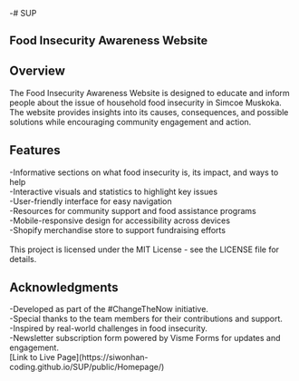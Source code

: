-# SUP
<h1 style="font-size: 20px;">Food Insecurity Awareness Website</h1>

<h2>Overview</h2>
The Food Insecurity Awareness Website is designed to educate and inform people about the issue of household food insecurity in Simcoe Muskoka. The website provides insights into its causes, consequences, and possible solutions while encouraging community engagement and action.

<h2>Features</h2>
-Informative sections on what food insecurity is, its impact, and ways to help <br>
-Interactive visuals and statistics to highlight key issues<br>
-User-friendly interface for easy navigation<br>
-Resources for community support and food assistance programs<br>
-Mobile-responsive design for accessibility across devices<br>
-Shopify merchandise store to support fundraising efforts<br>
<br>
This project is licensed under the MIT License - see the LICENSE file for details.

<h2>Acknowledgments</h2>
-Developed as part of the #ChangeTheNow initiative.<br>
-Special thanks to the team members for their contributions and support.<br>
-Inspired by real-world challenges in food insecurity.<br>
-Newsletter subscription form powered by Visme Forms for updates and engagement.<br>
[Link to Live Page](https://siwonhan-coding.github.io/SUP/public/Homepage/)

